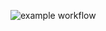 
![example workflow](https://github.com/jimmyeao/THFHA-V1.0a/actions/workflows/dotnet.yml/badge.svg)
